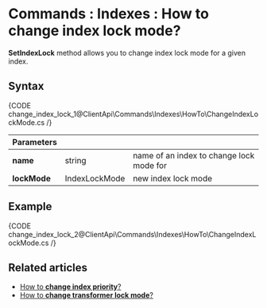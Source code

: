 # Commands : Indexes : How to change index lock mode?

**SetIndexLock** method allows you to change index lock mode for a given index.

## Syntax

{CODE change_index_lock_1@ClientApi\Commands\Indexes\HowTo\ChangeIndexLockMode.cs /}

| Parameters | | |
| ------------- | ------------- | ----- |
| **name** | string | name of an index to change lock mode for |
| **lockMode** | IndexLockMode | new index lock mode |

## Example

{CODE change_index_lock_2@ClientApi\Commands\Indexes\HowTo\ChangeIndexLockMode.cs /}

## Related articles

- [How to **change index priority**?](../../../../client-api/commands/indexes/how-to/change-index-priority)  
- [How to **change transformer lock mode**?](../../../../client-api/commands/transformers/how-to/change-transformer-lock-mode)  